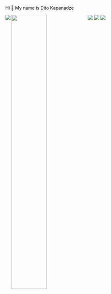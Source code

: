 Hi 👋 My name is Dito Kapanadze


<img  align="left" src="https://github-readme-stats.vercel.app/api?username=ditokapanadze&show_icons=true&theme=radical" />
<img   align="left" width="47%" src="https://github-readme-stats.vercel.app/api/top-langs/?username=ditokapanadze&layout=compact" />

<img src="https://img.shields.io/badge/React-20232A?style=for-the-badge&logo=react&logoColor=61DAFB" />

<img   src="https://img.shields.io/badge/Node.js-43853D?style=for-the-badge&logo=node.js&logoColor=white" />
<img  src="https://img.shields.io/badge/JavaScript-323330?style=for-the-badge&logo=javascript&logoColor=F7DF1E" />
